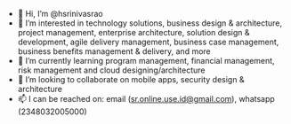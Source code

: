 - 👋 Hi, I’m @hsrinivasrao
- 👀 I’m interested in technology solutions, business design & architecture, project management, enterprise architecture, solution design & development, agile delivery management, business case management, business benefits management & delivery, and more
- 🌱 I’m currently learning program management, financial management, risk management and cloud designing/architecture
- 💞️ I’m looking to collaborate on mobile apps, security design & architecture
- 📫 I can be reached on: email (sr.online.use.id@gmail.com), whatsapp (2348032005000)

<!---
hsrinivasrao/hsrinivasrao is a ✨ special ✨ repository because its `README.md` (this file) appears on your GitHub profile.
You can click the Preview link to take a look at your changes.
--->

